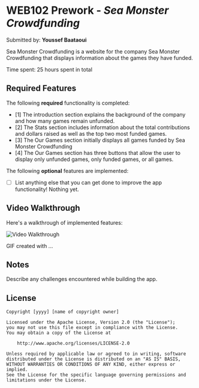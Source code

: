 # WEB102 Prework - *Sea Monster Crowdfunding*

Submitted by: **Youssef Baataoui**

Sea Monster Crowdfunding is a website for the company Sea Monster Crowdfunding that displays information about the games they have funded.

Time spent: 25 hours spent in total

## Required Features

The following **required** functionality is completed:

* [1] The introduction section explains the background of the company and how many games remain unfunded.
* [2] The Stats section includes information about the total contributions and dollars raised as well as the top two most funded games.
* [3] The Our Games section initially displays all games funded by Sea Monster Crowdfunding
* [4] The Our Games section has three buttons that allow the user to display only unfunded games, only funded games, or all games.

The following **optional** features are implemented:

* [ ] List anything else that you can get done to improve the app functionality!
Nothing yet.

## Video Walkthrough

Here's a walkthrough of implemented features:

<img src='http://i.imgur.com/link/to/your/gif/file.gif' title='Video Walkthrough' width='' alt='Video Walkthrough' />

<!-- Replace this with whatever GIF tool you used! -->
GIF created with ...  
<!-- Recommended tools:
[Kap](https://getkap.co/) for macOS
[ScreenToGif](https://www.screentogif.com/) for Windows
[peek](https://github.com/phw/peek) for Linux. -->

## Notes

Describe any challenges encountered while building the app.

## License

    Copyright [yyyy] [name of copyright owner]

    Licensed under the Apache License, Version 2.0 (the "License");
    you may not use this file except in compliance with the License.
    You may obtain a copy of the License at

        http://www.apache.org/licenses/LICENSE-2.0

    Unless required by applicable law or agreed to in writing, software
    distributed under the License is distributed on an "AS IS" BASIS,
    WITHOUT WARRANTIES OR CONDITIONS OF ANY KIND, either express or implied.
    See the License for the specific language governing permissions and
    limitations under the License.


